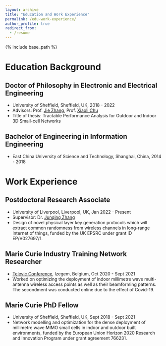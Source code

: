 ```yaml
---
layout: archive
title: "Education and Work Experience"
permalink: /edu-work-experience/
author_profile: true
redirect_from:
  - /resume
---
```


{% include base_path %}
  
# Education Background
## Doctor of Philosophy in Electronic and Electrical Engineering
* University of Sheffield, Sheffield, UK, 2018 - 2022
* Advisors: Prof. [Jie Zhang](https://www.sheffield.ac.uk/eee/people/academic-staff/jie-zhang), Prof. [Xiaoli Chu](https://www.sheffield.ac.uk/eee/people/academic-staff/xiaoli-chu)
* Title of thesis: Tractable Performance Analysis for Outdoor and Indoor 3D Small-cell Networks
  
## Bachelor of Engineering in Information Engineering
* East China University of Science and Technology, Shanghai, China, 2014 - 2018  

# Work Experience
## Postdoctoral Research Associate
* University of Liverpool, Liverpool, UK, Jan 2022 - Present
* Supervisor: Dr. [Junqing Zhang](https://www.liverpool.ac.uk/electrical-engineering-and-electronics/staff/junqing-zhang/)
* Design of novel physical layer key generation protocols which will extract common randomness from wireless channels in long-range Internet of things, funded by the UK EPSRC under grant ID EP/V027697/1.

## Marie Curie Industry Training Network Researcher
* [Televic Conference](https://www.televic.com/en/conference), Izegem, Belgium, Oct 2020 - Sept 2021
* Worked on optimizing the deployment of indoor millimetre wave multi-antenna wireless access points as well as their beamforming
patterns. The secondment was conducted online due to the effect of Covid-19.
  
## Marie Curie PhD Fellow
* University of Sheffield, Sheffield, UK, Sept 2018 - Sept 2021
* Network modelling and optimization for the dense deployment of millimetre wave MIMO small cells in indoor and outdoor built environments, funded by the European Union Horizon 2020 Research and Innovation Program under grant agreement 766231.





